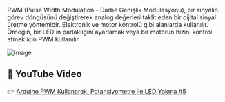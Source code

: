 PWM (Pulse Width Modulation - Darbe Genişlik Modülasyonu), bir sinyalin görev döngüsünü değiştirerek analog değerleri taklit eden bir dijital sinyal üretme yöntemidir. Elektronik ve motor kontrolü gibi alanlarda kullanılır. Örneğin, bir LED'in parlaklığını ayarlamak veya bir motorun hızını kontrol etmek için PWM kullanılır.

![image](https://github.com/user-attachments/assets/639e5a56-3537-4d30-b188-456b14ca5138)

## 🎥 YouTube Video

👉 [Arduino PWM Kullanarak, Potansiyometre İle LED Yakma #5](https://www.youtube.com/watch?v=pgZQoY4hxrg)
